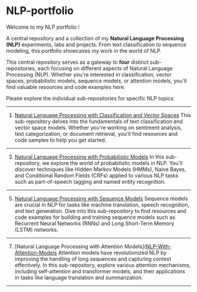 # NLP-portfolio

Welcome to my NLP portfolio ! 

A central repository and a collection of my **Natural Language Processing (NLP)** experiments, labs and projects. From text classification to sequence modeling, this portfolio showcases my work in the world of NLP.

This central repository serves as a gateway to **four** distinct sub-repositories, each focusing on different aspects of Natural Language Processing (NLP). Whether you're interested in classification, vector spaces, probabilistic models, sequence models, or attention models, you'll find valuable resources and code examples here.

Please explore the individual sub-repositories for specific NLP topics:

-----------------------------------------------------------------------------------------------------------------------------------------------------------------------------
1. [Natural Language Processing with Classification and Vector Spaces](https://github.com/SkanderGasmi/NLP-with-classification-and-vector-spaces)
This sub-repository delves into the fundamentals of text classification and vector space models. Whether you're working on sentiment analysis, text categorization, or document retrieval, you'll find resources and code samples to help you get started.

-----------------------------------------------------------------------------------------------------------------------------------------------------------------------------
3. [Natural Language Processing with Probabilistic Models](https://github.com/SkanderGasmi/NLP-with-Probabilistic-Models)
In this sub-repository, we explore the world of probabilistic models in NLP. You'll discover techniques like Hidden Markov Models (HMMs), Naive Bayes, and Conditional Random Fields (CRFs) applied to various NLP tasks such as part-of-speech tagging and named entity recognition.

-----------------------------------------------------------------------------------------------------------------------------------------------------------------------------
5. [Natural Language Processing with Sequence Models](https://github.com/SkanderGasmi/NLP-with-Sequence-Models)
Sequence models are crucial in NLP for tasks like machine translation, speech recognition, and text generation. Dive into this sub-repository to find resources and code examples for building and training sequence models such as Recurrent Neural Networks (RNNs) and Long Short-Term Memory (LSTM) networks.

-----------------------------------------------------------------------------------------------------------------------------------------------------------------------------
7. [Natural Language Processing with Attention Models]([NLP-With-Attention-Models](https://github.com/SkanderGasmi/NLP-With-Attention-Models)
Attention models have revolutionized NLP by improving the handling of long sequences and capturing context effectively. In this sub-repository, explore various attention mechanisms, including self-attention and transformer models, and their applications in tasks like language translation and summarization.

-----------------------------------------------------------------------------------------------------------------------------------------------------------------------------
